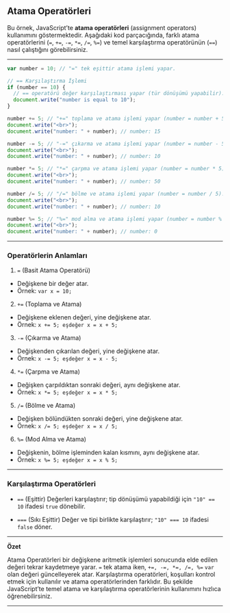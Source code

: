 ## Atama Operatörleri

Bu örnek, JavaScript’te **atama operatörleri** (assignment operators) kullanımını göstermektedir. Aşağıdaki kod parçacığında, farklı atama operatörlerini (`=`, `+=`, `-=`, `*=`, `/=`, `%=`) ve temel karşılaştırma operatörünün (`==`) nasıl çalıştığını görebilirsiniz.

---

```javascript
var number = 10; // "=" tek eşittir atama işlemi yapar.

// == Karşılaştırma İşlemi
if (number == 10) {
  // == operatörü değer karşılaştırması yapar (tür dönüşümü yapabilir).
  document.write("number is equal to 10");
}

number += 5; // "+=" toplama ve atama işlemi yapar (number = number + 5).
document.write("<br>");
document.write("number: " + number); // number: 15

number -= 5; // "-=" çıkarma ve atama işlemi yapar (number = number - 5).
document.write("<br>");
document.write("number: " + number); // number: 10

number *= 5; // "*=" çarpma ve atama işlemi yapar (number = number * 5).
document.write("<br>");
document.write("number: " + number); // number: 50

number /= 5; // "/=" bölme ve atama işlemi yapar (number = number / 5).
document.write("<br>");
document.write("number: " + number); // number: 10

number %= 5; // "%=" mod alma ve atama işlemi yapar (number = number % 5).
document.write("<br>");
document.write("number: " + number); // number: 0

```

---

### Operatörlerin Anlamları
1. `=` (Basit Atama Operatörü)

- Değişkene bir değer atar.
- Örnek: `var x = 10;`

2. `+=` (Toplama ve Atama)

- Değişkene eklenen değeri, yine değişkene atar.
- Örnek: `x += 5; eşdeğer x = x + 5;`

3. `-=` (Çıkarma ve Atama)

- Değişkenden çıkarılan değeri, yine değişkene atar.
- Örnek: `x -= 5; eşdeğer x = x - 5;`

4. `*=` (Çarpma ve Atama)

- Değişken çarpıldıktan sonraki değeri, aynı değişkene atar.
- Örnek: `x *= 5; eşdeğer x = x * 5;`

5. `/=` (Bölme ve Atama)

- Değişken bölündükten sonraki değeri, yine değişkene atar.
- Örnek: `x /= 5; eşdeğer x = x / 5;`

6. `%=` (Mod Alma ve Atama)

- Değişkenin, bölme işleminden kalan kısmını, aynı değişkene atar.
- Örnek: `x %= 5; eşdeğer x = x % 5;`

---

### Karşılaştırma Operatörleri

- `==` (Eşittir)
Değerleri karşılaştırır; tip dönüşümü yapabildiği için `"10" == 10` ifadesi `true` dönebilir.

- `===` (Sıkı Eşittir)
Değer ve tipi birlikte karşılaştırır; `"10" === 10` ifadesi `false` döner.

---

**Özet**

Atama Operatörleri bir değişkene aritmetik işlemleri sonucunda elde edilen değeri tekrar kaydetmeye yarar.
`=` tek atama iken, `+=, -=, *=, /=, %=` `var` olan değeri güncelleyerek atar.
Karşılaştırma operatörleri, koşulları kontrol etmek için kullanılır ve atama operatörlerinden farklıdır.
Bu şekilde JavaScript’te temel atama ve karşılaştırma operatörlerinin kullanımını hızlıca öğrenebilirsiniz.

---